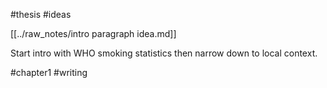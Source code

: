 #thesis
#ideas

[[../raw_notes/intro paragraph idea.md]]

Start intro with WHO smoking statistics then narrow down to local context.

#chapter1 #writing 